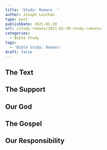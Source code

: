 ```yaml
---
title: 'Study: Romans  '
author: Joseph Louthan
type: post
publishDate: 2021-01-30
url: /study-romans/2021-01-30-study-romans/
categories:
  - Bible Study
tags:
  - 'Bible Study: Romans'
draft: false
---
```

## The Text

## The Support

## Our God

## The Gospel

## Our Responsibility


